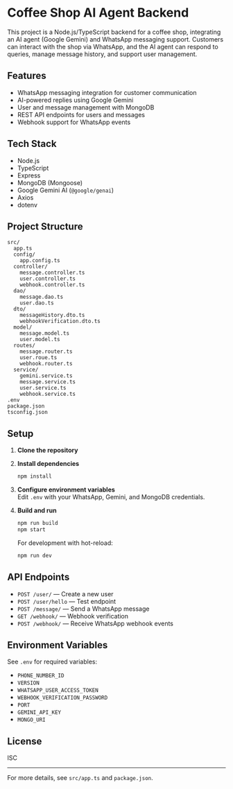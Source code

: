 # Coffee Shop AI Agent Backend

This project is a Node.js/TypeScript backend for a coffee shop, integrating an AI agent (Google Gemini) and WhatsApp messaging support. Customers can interact with the shop via WhatsApp, and the AI agent can respond to queries, manage message history, and support user management.

## Features

- WhatsApp messaging integration for customer communication
- AI-powered replies using Google Gemini
- User and message management with MongoDB
- REST API endpoints for users and messages
- Webhook support for WhatsApp events

## Tech Stack

- Node.js
- TypeScript
- Express
- MongoDB (Mongoose)
- Google Gemini AI (`@google/genai`)
- Axios
- dotenv

## Project Structure

```
src/
  app.ts
  config/
    app.config.ts
  controller/
    message.controller.ts
    user.controller.ts
    webhook.controller.ts
  dao/
    message.dao.ts
    user.dao.ts
  dto/
    messageHistory.dto.ts
    webhookVerification.dto.ts
  model/
    message.model.ts
    user.model.ts
  routes/
    message.router.ts
    user.roue.ts
    webhook.router.ts
  service/
    gemini.service.ts
    message.service.ts
    user.service.ts
    webhook.service.ts
.env
package.json
tsconfig.json
```

## Setup

1. **Clone the repository**
2. **Install dependencies**
   ```sh
   npm install
   ```
3. **Configure environment variables**  
   Edit `.env` with your WhatsApp, Gemini, and MongoDB credentials.

4. **Build and run**
   ```sh
   npm run build
   npm start
   ```
   For development with hot-reload:
   ```sh
   npm run dev
   ```

## API Endpoints

- `POST /user/` — Create a new user
- `POST /user/hello` — Test endpoint
- `POST /message/` — Send a WhatsApp message
- `GET /webhook/` — Webhook verification
- `POST /webhook/` — Receive WhatsApp webhook events

## Environment Variables

See `.env` for required variables:
- `PHONE_NUMBER_ID`
- `VERSION`
- `WHATSAPP_USER_ACCESS_TOKEN`
- `WEBHOOK_VERIFICATION_PASSWORD`
- `PORT`
- `GEMINI_API_KEY`
- `MONGO_URI`

## License

ISC

---

For more details, see `src/app.ts` and `package.json`.
